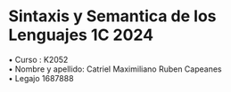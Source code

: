 # Sintaxis y Semantica de los Lenguajes 1C 2024
• Curso : K2052  
• Nombre y apellido: Catriel Maximiliano Ruben Capeanes  
• Legajo 1687888  
